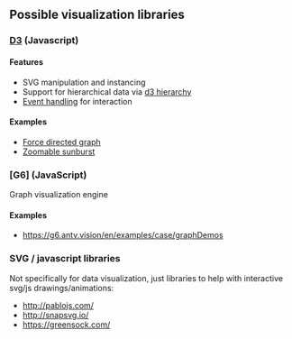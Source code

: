 ## Possible visualization libraries

### [D3](https://d3js.org/) (Javascript)

#### Features
- SVG manipulation and instancing
- Support for hierarchical data via [d3 hierarchy](https://github.com/d3/d3-hierarchy)
- [Event handling](http://using-d3js.com/08_01_events.html#h_dxY0NzC7G7) for interaction

#### Examples 
- [Force directed graph](https://observablehq.com/@d3/force-directed-tree)
- [Zoomable sunburst](https://observablehq.com/@d3/zoomable-sunburst)

### [G6] (JavaScript)

Graph visualization engine

#### Examples
- https://g6.antv.vision/en/examples/case/graphDemos

### SVG / javascript libraries

Not specifically for data visualization, just libraries to help with interactive svg/js drawings/animations:

- http://pablojs.com/
- http://snapsvg.io/
- https://greensock.com/

